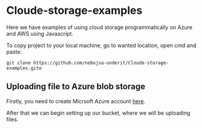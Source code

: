 # Cloude-storage-examples
Here we have examples of using cloud storage programmatically on Azure and AWS using Javascript.

To copy project to your local machine, go to wanted location, open cmd and paste: 

```git clone https://github.com/nebojsa-underit/Cloude-storage-examples.gito```

## Uploading file to Azure blob storage


Firstly, you need to create Micrsoft Azure account [here](https://azure.microsoft.com/en-us/).

After that we can begin setting up our bucket, where we will be uploading files.
